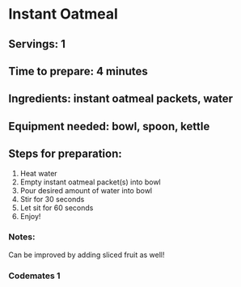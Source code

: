 # Instant Oatmeal

## Servings: 1

## Time to prepare: 4 minutes

## Ingredients: instant oatmeal packets, water


## Equipment needed: bowl, spoon, kettle


## Steps for preparation: 
1. Heat water
2. Empty instant oatmeal packet(s) into bowl
3. Pour desired amount of water into bowl
4. Stir for 30 seconds
5. Let sit for 60 seconds
6. Enjoy!



### Notes: 
Can be improved by adding sliced fruit as well!


### Codemates 1
